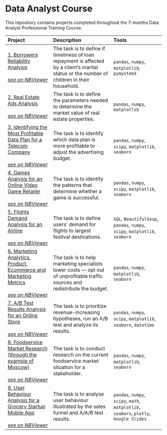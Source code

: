 # Data Analyst Course

This repository contains projects completed throughout the 7-months Data Analyst Professional Training Course.

| Project | Description | Tools |
| :-------------------- | :--------------------- |:---------------------------|
| [1. Borrowers Reliability Analysis](https://github.com/plgesha/data-analyst-professional-training-course-projects/tree/master/Borrowers%20Reliability%20Analysis) <br /><br />*[see on NBViewer](https://nbviewer.org/github/plgesha/data-analyst-professional-training-course-projects/blob/master/Borrowers%20Reliability%20Analysis/borrowers_reliability_analysis.ipynb)*| The task is to define if timeliness of loan repayment is affected by a client’s marital status or the number of children in their household. | `pandas`, `numpy`, `matplotlib`, `pymystem3` |
| [2. Real Estate Ads Analysis](https://github.com/plgesha/data-analyst-professional-training-course-projects/tree/master/Real%20Estate%20Ads%20Analysis) <br /><br />*[see on NBViewer](https://nbviewer.org/github/plgesha/data-analyst-professional-training-course-projects/blob/master/Real%20Estate%20Ads%20Analysis/Real%20Estate%20Ads%20Analysis.ipynb)*| The task is to define the parameters needed to determine the market value of real estate properties. | `pandas`, `numpy`, `matplotlib` |
| [3. Identifying the Most Profitable Data Plan for a Telecom Company](https://github.com/plgesha/data-analyst-professional-training-course-projects/tree/master/Identifying%20the%20most%20profitable%20data%20plan%20for%20a%20telecom%20company) <br /><br />*[see on NBViewer](https://nbviewer.org/github/plgesha/data-analyst-professional-training-course-projects/blob/master/Identifying%20the%20most%20profitable%20data%20plan%20for%20a%20telecom%20company/Identifying%20the%20most%20profitable%20data%20plan%20for%20a%20telecom%20company.ipynb)*| The task is to identify which data plan is more profitable to adjust the advertising budget. | `pandas`, `numpy`, `scipy`, `matplotlib`, `seaborn` |
| [4. Games Analysis for an Online Video Game Retailer](https://github.com/plgesha/data-analyst-professional-training-course-projects/tree/master/Games%20Analysis%20for%20an%20Online%20Video%20Games%20Retailer) <br /><br />*[see on NBViewer](https://nbviewer.org/github/plgesha/data-analyst-professional-training-course-projects/blob/e7cb9ca747c580925484d01378cd28d112a9a82c/Games%20Analysis%20for%20an%20Online%20Video%20Games%20Retailer/Games%20Analysis%20for%20an%20Online%20Video%20Game%20Retailer.ipynb)*| The task is to identify the patterns that determine whether a game is successful. | `pandas`, `numpy`, `scipy`, `matplotlib`, `seaborn` |
| [5. Flights Demand Analysis for an Airline](https://github.com/plgesha/data-analyst-professional-training-course-projects/tree/master/Flights%20Demand%20Analysis%20for%20an%20Airline) <br /><br />*[see on NBViewer](https://nbviewer.org/github/plgesha/data-analyst-professional-training-course-projects/blob/master/Flights%20Demand%20Analysis%20for%20an%20Airline/Flights%20Demand%20Analysis%20for%20an%20Airline.ipynb)*| The task is to define users’ demand for flights to largest festival destinations. | `SQL`, `BeautifulSoup`, `pandas`, `numpy`, `scipy`, `matplotlib`, `seaborn` |
| [6. Marketing Analytics. Product, Ecommerce and Marketing Metrics](https://github.com/plgesha/data-analyst-professional-training-course-projects/tree/master/Marketing%20Analytics.%20Product%2C%20Ecommerce%20and%20Marketing%20Metrics) <br /><br />*[see on NBViewer](https://nbviewer.org/github/plgesha/data-analyst-professional-training-course-projects/blob/master/Marketing%20Analytics.%20Product%2C%20Ecommerce%20and%20Marketing%20Metrics/Marketing%20Analytics.%20Product%2C%20Ecommerce%20and%20Marketing%20Metrics.ipynb)*| The task is to help marketing specialists lower costs — opt out of unprofitable traffic sources and redistribute the budget. | `pandas`, `numpy`, `matplotlib`, `seaborn` |
| [7. A/B Test Results Analysis for an Online Store](https://github.com/plgesha/data-analyst-professional-training-course-projects/tree/master/AB%20Test%20Results%20Analysis%20for%20an%20Online%20Store) <br /><br />*[see on NBViewer](https://nbviewer.org/github/plgesha/data-analyst-professional-training-course-projects/blob/master/AB%20Test%20Results%20Analysis%20for%20an%20Online%20Store/AB%20Test%20Results%20Analysis%20for%20an%20Online%20Store.ipynb)*| The task is to prioritize revenue-increasing hypotheses, run an A/B test and analyze its results. | `pandas`, `numpy`, `scipy`, `matplotlib`, `seaborn`, `datetime` |
| [8. Foodservice Market Research (through the example of Moscow)](https://github.com/plgesha/data-analyst-professional-training-course-projects/tree/master/Foodservice%20Market%20Research%20(through%20the%20example%20of%20Moscow)) <br /><br />*[see on NBViewer](https://nbviewer.org/github/plgesha/data-analyst-professional-training-course-projects/blob/master/Foodservice%20Market%20Research%20%28through%20the%20example%20of%20Moscow%29/Foodservice%20Market%20Research%20%28through%20the%20example%20of%20Moscow%29.ipynb)*| The task is to conduct research on the current foodservice market situation for a stakeholder. | `pandas`, `numpy`, `matplotlib`, `seaborn` |
| [9. User Behaviour Analysis for a Grocery Startup Mobile App](https://github.com/plgesha/data-analyst-professional-training-course-projects/tree/master/User%20Behaviour%20Analysis%20for%20a%20Grocery%20Startup%20Mobile%20App) <br /><br />*[see on NBViewer]([https://nbviewer.org/github/plgesha/data-analyst-professional-training-course-projects/blob/master/Foodservice%20Market%20Research%20%28through%20the%20example%20of%20Moscow%29/Foodservice%20Market%20Research%20%28through%20the%20example%20of%20Moscow%29.ipynb](https://nbviewer.org/github/plgesha/data-analyst-professional-training-course-projects/blob/master/User%20Behaviour%20Analysis%20for%20a%20Grocery%20Startup%20Mobile%20App/User%20Behaviour%20Analysis%20for%20a%20Grocery%20Startup%20Mobile%20App.ipynb))*| The task is to analyse user behaviour illustrated by the sales funnel and A/A/B test results. | `pandas`, `numpy`, `scipy`, `math`, `matplotlib`, `seaborn`, `plotly`, `Google Slides` |
